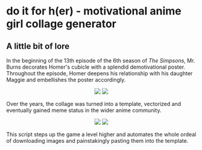 # do it for h(er) - motivational anime girl collage generator

## A little bit of lore

In the beginning of the 13th episode of the 6th season of _The Simpsons_, Mr. Burns decorates Homer's cubicle with a splendid demotivational poster. Throughout the episode, Homer deepens his relationship with his daughter Maggie and embellishes the poster accordingly.

<p align="center">
<img src=http://i0.kym-cdn.com/photos/images/original/000/509/312/a1e.png> <img src=http://i0.kym-cdn.com/photos/images/original/000/509/298/b62.jpg>
</p>

Over the years, the collage was turned into a template, vectorized and eventually gained meme status in the wider anime community.

<p align="center">
<img src=http://i0.kym-cdn.com/photos/images/newsfeed/000/509/329/176.png> <img src=http://i0.kym-cdn.com/photos/images/newsfeed/001/130/384/ff7.jpg>
</p>

This script steps up the game a level higher and automates the whole ordeal of downloading images and painstakingly pasting them into the template.
